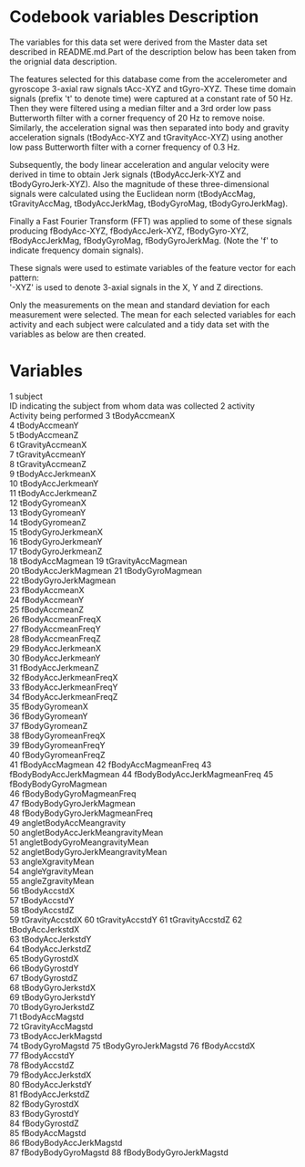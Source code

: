 Codebook variables Description
==============================

The variables for this data set were derived from the Master data set described in
README.md.Part of the description below has been taken from the orignial data description.

The features selected for this database come from the accelerometer and gyroscope 3-axial raw signals tAcc-XYZ and tGyro-XYZ. 
These time domain signals (prefix 't' to denote time) were captured at a constant rate of 50 Hz. 
Then they were filtered using a median filter and a 3rd order low pass Butterworth filter with a corner frequency of 20 Hz to remove noise. 
Similarly, the acceleration signal was then separated into body and gravity acceleration signals (tBodyAcc-XYZ and tGravityAcc-XYZ) using another 
low pass Butterworth filter with a corner frequency of 0.3 Hz. 

Subsequently, the body linear acceleration and angular velocity were derived in time to obtain Jerk signals (tBodyAccJerk-XYZ and tBodyGyroJerk-XYZ). 
Also the magnitude of these three-dimensional signals were calculated using the Euclidean norm (tBodyAccMag, tGravityAccMag, tBodyAccJerkMag, tBodyGyroMag, 
tBodyGyroJerkMag). 

Finally a Fast Fourier Transform (FFT) was applied to some of these signals producing fBodyAcc-XYZ, fBodyAccJerk-XYZ, fBodyGyro-XYZ, fBodyAccJerkMag, 
fBodyGyroMag, fBodyGyroJerkMag. (Note the 'f' to indicate frequency domain signals). 

These signals were used to estimate variables of the feature vector for each pattern:  
'-XYZ' is used to denote 3-axial signals in the X, Y and Z directions.

Only the measurements on the mean and standard deviation for each measurement were selected.
The mean for each selected variables for each activity and each subject were calculated and a tidy data set 
with the variables as below are then created.


Variables
=========

1	subject		 
	ID indicating the subject from whom data was collected
2	activity	 
	Activity being performed
3	tBodyAccmeanX	
4	tBodyAccmeanY	
5	tBodyAccmeanZ	
6	tGravityAccmeanX	
7	tGravityAccmeanY	
8	tGravityAccmeanZ	
9	tBodyAccJerkmeanX	
10	tBodyAccJerkmeanY	
11	tBodyAccJerkmeanZ	
12	tBodyGyromeanX	
13	tBodyGyromeanY	
14	tBodyGyromeanZ	
15	tBodyGyroJerkmeanX	
16	tBodyGyroJerkmeanY	
17	tBodyGyroJerkmeanZ	
18	tBodyAccMagmean	
19	tGravityAccMagmean	
20	tBodyAccJerkMagmean	
21	tBodyGyroMagmean	
22	tBodyGyroJerkMagmean	
23	fBodyAccmeanX	
24	fBodyAccmeanY	
25	fBodyAccmeanZ	
26	fBodyAccmeanFreqX	
27	fBodyAccmeanFreqY	
28	fBodyAccmeanFreqZ	
29	fBodyAccJerkmeanX	
30	fBodyAccJerkmeanY	
31	fBodyAccJerkmeanZ	
32	fBodyAccJerkmeanFreqX	
33	fBodyAccJerkmeanFreqY	
34	fBodyAccJerkmeanFreqZ	
35	fBodyGyromeanX	
36	fBodyGyromeanY	
37	fBodyGyromeanZ	
38	fBodyGyromeanFreqX	
39	fBodyGyromeanFreqY	
40	fBodyGyromeanFreqZ	
41	fBodyAccMagmean	
42	fBodyAccMagmeanFreq	
43	fBodyBodyAccJerkMagmean	
44	fBodyBodyAccJerkMagmeanFreq	
45	fBodyBodyGyroMagmean	
46	fBodyBodyGyroMagmeanFreq	
47	fBodyBodyGyroJerkMagmean	
48	fBodyBodyGyroJerkMagmeanFreq	
49	angletBodyAccMeangravity	
50	angletBodyAccJerkMeangravityMean	
51	angletBodyGyroMeangravityMean	
52	angletBodyGyroJerkMeangravityMean	
53	angleXgravityMean	
54	angleYgravityMean	
55	angleZgravityMean	
56	tBodyAccstdX	
57	tBodyAccstdY	
58	tBodyAccstdZ	
59	tGravityAccstdX	
60	tGravityAccstdY	
61	tGravityAccstdZ	
62	tBodyAccJerkstdX	
63	tBodyAccJerkstdY	
64	tBodyAccJerkstdZ	
65	tBodyGyrostdX	
66	tBodyGyrostdY	
67	tBodyGyrostdZ	
68	tBodyGyroJerkstdX	
69	tBodyGyroJerkstdY	
70	tBodyGyroJerkstdZ	
71	tBodyAccMagstd	
72	tGravityAccMagstd	
73	tBodyAccJerkMagstd	
74	tBodyGyroMagstd	
75	tBodyGyroJerkMagstd	
76	fBodyAccstdX	
77	fBodyAccstdY	
78	fBodyAccstdZ	
79	fBodyAccJerkstdX	
80	fBodyAccJerkstdY	
81	fBodyAccJerkstdZ	
82	fBodyGyrostdX	
83	fBodyGyrostdY	
84	fBodyGyrostdZ	
85	fBodyAccMagstd	
86	fBodyBodyAccJerkMagstd	
87	fBodyBodyGyroMagstd	
88	fBodyBodyGyroJerkMagstd	


